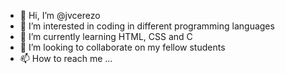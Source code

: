 - 👋 Hi, I’m @jvcerezo
- 👀 I’m interested in coding in different programming languages
- 🌱 I’m currently learning HTML, CSS and C
- 💞️ I’m looking to collaborate on my fellow students
- 📫 How to reach me ...

<!---
jvcerezo/jvcerezo is a ✨ special ✨ repository because its `README.md` (this file) appears on your GitHub profile.
You can click the Preview link to take a look at your changes.
--->
